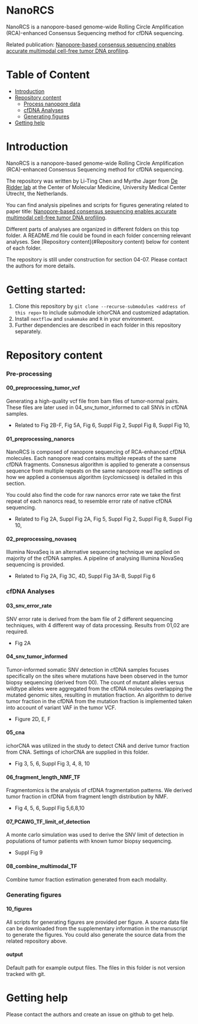 # NanoRCS
NanoRCS is a nanopore-based genome-wide Rolling Circle Amplification (RCA)-enhanced Consensus Sequencing method for cfDNA sequencing. 

Related publication: 
[Nanopore-based consensus sequencing enables accurate multimodal cell-free tumor DNA profiling](https://doi.org/10.1101/2024.02.16.580684).

Table of Content
==============
* [Introduction](#Introduction)
* [Repository content](#Repository-content)
  * [Process nanopore data](#Pre-processing)
  * [cfDNA Analyses](#cfDNA-Analyses)
  * [Generating figures](#Generating-figures)
* [Getting help](#Getting-help)


# Introduction
NanoRCS is a nanopore-based genome-wide Rolling Circle Amplification (RCA)-enhanced Consensus Sequencing method for cfDNA sequencing. 

The repository was written by Li-Ting Chen and Myrthe Jager from [De Ridder lab](https://www.deridderlab.nl/) at the Center of Molecular Medicine, University Medical Center Utrecht, the Netherlands. 

You can find analysis pipelines and scripts for figures generating related to paper title: [Nanopore-based consensus sequencing enables accurate multimodal cell-free tumor DNA profiling](https://doi.org/10.1101/2024.02.16.580684).

Different parts of analyses are organized in different folders on this top folder. A README.md file could be found in each folder concerning relevant analyses. See [Repository content](#Repository content) below for content of each folder. 

The repository is still under construction for section 04-07. Please contact the authors for more details.

# Getting started:

1. Clone this repository by `git clone --recurse-submodules <address of this repo>` to include submodule ichorCNA 
and customized adaptation.
2. Install `nextflow` and `snakemake` and `R` in your environment. 
3. Further dependencies are described in each folder in this repository separately. 

# Repository content
### Pre-processing
#### 00_preprocessing_tumor_vcf
Generating a high-quality vcf file from bam files of tumor-normal pairs. These files are later used in 04_snv_tumor_informed to call SNVs in cfDNA samples.
- Related to Fig 2B-F, Fig 5A, Fig 6, Suppl Fig 2, Suppl Fig 8, Suppl Fig 10, 
#### 01_preprocessing_nanorcs
NanoRCS is composed of nanopore sequencing of RCA-enhanced cfDNA molecules.
Each nanopore read contains multiple repeats of the same cfDNA fragments. 
Consnesus algorithm is applied to generate a consensus sequence from multiple 
repeats on the same nanopore readThe settings of how we applied a consensus 
algorithm (cyclomicsseq) is detailed in this section. 

You could also find the code for raw nanorcs error rate we take the first repeat of each nanorcs read, to resemble error rate of native cfDNA sequencing. 
- Related to Fig 2A, Suppl Fig 2A, Fig 5, Suppl Fig 2, Suppl Fig 8, Suppl Fig 10, 

#### 02_preprocessing_novaseq
Illumina NovaSeq is an alternative sequencing technique we applied on majority of the cfDNA samples. A pipeline of analysing Illumina NovaSeq sequencing is provided.
- Related to Fig 2A, Fig 3C, 4D, Suppl Fig 3A-B, Suppl Fig 6
### cfDNA Analyses
#### 03_snv_error_rate
SNV error rate is derived from the bam file of 2 different sequencing techniques, with 4 different way of data processing. Results from 01,02 are required. 
- Fig 2A
#### 04_snv_tumor_informed
Tumor-informed somatic SNV detection in cfDNA samples focuses specifically on the sites where mutations have been observed in the tumor biopsy sequencing (derived from 00). 
The count of mutant alleles versus wildtype alleles were aggregated from the cfDNA molecules overlapping the mutated genomic sites, resulting in mutation fraction. 
An algorithm to derive tumor fraction in the cfDNA from the mutation fraction is implemented taken into account of variant VAF in the tumor VCF.
- Figure 2D, E, F
#### 05_cna
ichorCNA was utilized in the study to detect CNA and derive tumor fraction from CNA. Settings of ichorCNA are supplied in this folder.  
- Fig 3, 5, 6, Suppl Fig 3, 4, 8, 10
#### 06_fragment_length_NMF_TF
Fragmentomics is the analysis of cfDNA fragmentation patterns. We derived tumor fraction in cfDNA from fragment length distribution by NMF. 
- Fig 4, 5, 6, Suppl Fig 5,6,8,10
#### 07_PCAWG_TF_limit_of_detection
A monte carlo simulation was used to derive the SNV limit of detection in populations of tumor patients with known tumor biopsy sequencing. 
- Suppl Fig 9
#### 08_combine_multimodal_TF
Combine tumor fraction estimation generated from each modality.

### Generating figures
#### 10_figures
All scripts for generating figures are provided per figure. A source data file can be downloaded from the supplementary information in the manuscript to generate the figures. You could also generate the source data from the related repository above.

#### output 
Default path for example output files. The files in this folder is not version tracked with git. 

# Getting help

Please contact the authors and create an issue on github to get help.


